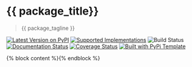 # {{ package_title}}

> {{ package_tagline }}

[![Latest Version on PyPI](https://img.shields.io/pypi/v/{{package_name}}.svg)](https://pypi.python.org/pypi/{{package_name}}/)
[![Supported Implementations](https://img.shields.io/pypi/pyversions/{{package_name}}.svg)](https://pypi.python.org/pypi/{{package_name}}/)
![Build Status](https://github.com/{{github_account}}/{{github_repo_name}}/actions/workflows/test.yaml/badge.svg)
[![Documentation Status](https://readthedocs.org/projects/{{package_name}}/badge/?version=latest)](https://{{package_name}}.readthedocs.io/en/latest/?badge=latest)
[![Coverage Status](https://coveralls.io/repos/github/{{github_account}}/{{github_repo_name}}/badge.svg?branch=master)](https://coveralls.io/github/{{github_account}}/{{github_repo_name}}?branch=master)
[![Built with PyPi Template](https://img.shields.io/badge/PyPi_Template-v{{pypi_template_version}}-blue.svg)](https://github.com/christophevg/pypi-template)

{% block content %}{% endblock %}
